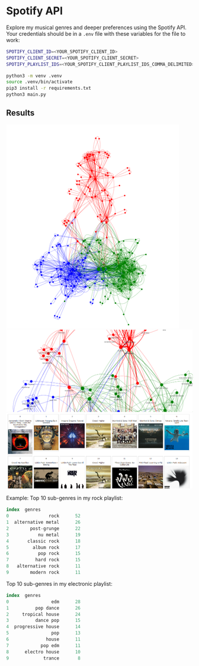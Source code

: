 # Spotify API

Explore my musical genres and deeper preferences using the Spotify API. 
Your credentials should be in a `.env` file with these variables for the file to work:

```bash
SPOTIFY_CLIENT_ID=<YOUR_SPOTIFY_CLIENT_ID>
SPOTIFY_CLIENT_SECRET=<YOUR_SPOTIFY_CLIENT_SECRET>
SPOTIFY_PLAYLIST_IDS=<YOUR_SPOTIFY_CLIENT_PLAYLIST_IDS_COMMA_DELIMITED>
```

```bash
python3 -m venv .venv
source .venv/bin/activate
pip3 install -r requirements.txt
python3 main.py
```


## Results

<img src="./assets/music_graph.png" alt="music"/>
<img src="./assets/music_graph_zoom.png" alt="music"/>
<img src="./assets/rock_genres_clust.png" alt="music"/>

Example:
Top 10 sub-genres in my rock playlist:


```sql
index  genres
0               rock      52
1  alternative metal      26
2        post-grunge      22
3           nu metal      19
4       classic rock      18
5         album rock      17
6           pop rock      15
7          hard rock      15
8   alternative rock      11
9        modern rock      11
```

Top 10 sub-genres in my electronic playlist:


```sql
index  genres
0                edm      28
1          pop dance      26
2     tropical house      24
3          dance pop      15
4  progressive house      14
5                pop      13
6              house      11
7            pop edm      11
8      electro house      10
9             trance       8

```